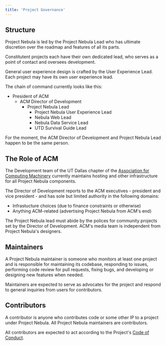 ```yaml
---
title: 'Project Governance'
---
```


## Structure

Project Nebula is led by the Project Nebula Lead who has ultimate discretion
over the roadmap and features of all its parts.

Constitutent projects each have their own dedicated lead, who serves as a point
of contact and oversees development.

General user experience design is crafted by the User Experience Lead. Each
project may have its own user experience lead.

The chain of command currently looks like this:

- President of ACM
  - ACM Director of Development
    - Project Nebula Lead
      - Project Nebula User Experience Lead
      - Nebula Web Lead
      - Nebula Data Service Lead
      - UTD Survival Guide Lead

For the moment, the ACM Director of Development and Project Nebula Lead happen
to be the same person.

## The Role of ACM

The Development team of the UT Dallas chapter of the
[Association for Computing Machinery](https://acmutd.co) currently maintains
hosting and other infrastructure for all Project Nebula components.

The Director of Development reports to the ACM executives - president and vice
president - and has sole but limited authority in the following domains:

- Infrastucture choices (due to finance constraints or otherwise)
- Anything ACM-related (advertising Project Nebula from ACM's end)

The Project Nebula lead must abide by the polices for community projects set by
the Director of Development. ACM's media team is independent from Project
Nebula's designers.

## Maintainers

A Project Nebula maintainer is someone who monitors at least one project
and is responsible for maintaining its codebase, responding to issues,
performing code review for pull requests, fixing bugs, and developing or designing
new features when needed.

Maintainers are expected to serve as advocates for the project and respond to
general inquiries from users for contributors.

## Contributors

A contributor is anyone who contributes code or some other IP to a project under
Project Nebula. All Project Nebula maintainers are contributors.

All contributors are expected to act according to the Project's
[Code of Conduct](/docs/code-of-conduct).
